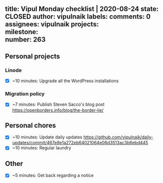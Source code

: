 title:	Vipul Monday checklist | 2020-08-24
state:	CLOSED
author:	vipulnaik
labels:	
comments:	0
assignees:	vipulnaik
projects:	
milestone:	
number:	263
--
## Personal projects

### Linode

- [x] ~10 minutes: Upgrade all the WordPress installations

### Migration policy

- [x] ~7 minutes: Publish Steven Sacco's blog post https://openborders.info/blog/the-border-lie/
## Personal chores

- [x] ~10 minutes: Update daily updates https://github.com/vipulnaik/daily-updates/commit/467e8e1a272eb64021064e06d3513ac3b6ebd445
- [x] ~10 minutes: Regular laundry

## Other

- [x] ~5 minutes: Get back regarding a notice
